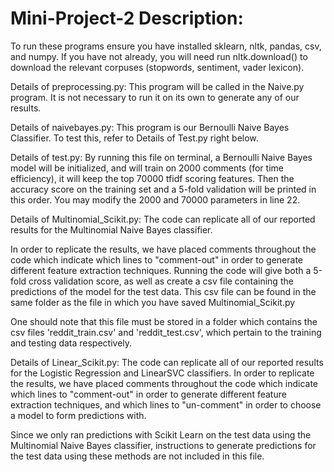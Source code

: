 # Mini-Project-2 Description:

To run these programs ensure you have installed sklearn, nltk, pandas, csv, and numpy. If you have not already, you will need run nltk.download() to download the relevant corpuses (stopwords, sentiment, vader lexicon).

Details of preprocessing.py:
This program will be called in the Naive.py program. It is not necessary to run it on its own to generate any of our results. 

Details of naivebayes.py: 
This program is our Bernoulli Naive Bayes Classifier. To test this, refer to Details of Test.py right below.

Details of test.py:
By running this file on terminal, a Bernoulli Naive Bayes model will be initialized, and will train on 2000 comments (for time efficiency), it will keep the top 70000 tfidf scoring features. Then the accuracy score on the training set and a 5-fold validation will be printed in this order. You may modify the 2000 and 70000 parameters in line 22. 


Details of Multinomial_Scikit.py:
The code can replicate all of our reported results for the Multinomial Naive Bayes classifier.

In order to replicate the results, we have placed comments throughout the code which indicate which lines to "comment-out" in order to generate different feature extraction techniques. Running the code will give both a 5-fold cross validation score, as well as create a csv file containing the predictions of the model for the test data. This csv file can be found in the same folder as the file in which you have saved Multinomial_Scikit.py

One should note that this file must be stored in a folder which contains the csv files 'reddit_train.csv' and 'reddit_test.csv', which pertain to the training and testing data respectively. 

Details of Linear_Scikit.py:
The code can replicate all of our reported results for the Logistic Regression and LinearSVC classifiers. In order to replicate the results, we have placed comments throughout the code which indicate which lines to "comment-out" in order to generate different feature extraction techniques, and which lines to "un-comment" in order to choose a model to form predictions with. 

Since we only ran predictions with Scikit Learn on the test data using the Multinomial Naive Bayes classifier, instructions to generate predictions for the test data using these methods are not included in this file. 




